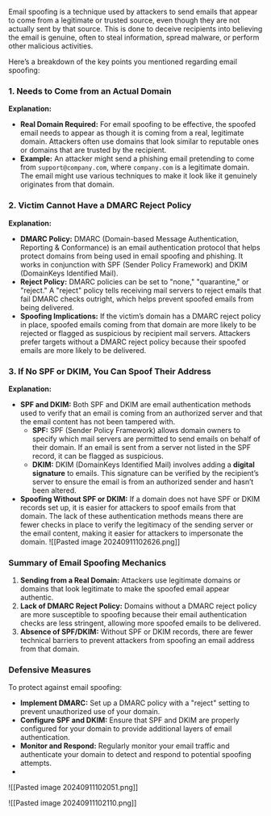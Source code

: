 Email spoofing is a technique used by attackers to send emails that appear to come from a legitimate or trusted source, even though they are not actually sent by that source. This is done to deceive recipients into believing the email is genuine, often to steal information, spread malware, or perform other malicious activities.


Here’s a breakdown of the key points you mentioned regarding email spoofing:

### 1. **Needs to Come from an Actual Domain**

**Explanation:**

- **Real Domain Required:** For email spoofing to be effective, the spoofed email needs to appear as though it is coming from a real, legitimate domain. Attackers often use domains that look similar to reputable ones or domains that are trusted by the recipient.
- **Example:** An attacker might send a phishing email pretending to come from `support@company.com`, where `company.com` is a legitimate domain. The email might use various techniques to make it look like it genuinely originates from that domain.

### 2. **Victim Cannot Have a DMARC Reject Policy**

**Explanation:**

- **DMARC Policy:** DMARC (Domain-based Message Authentication, Reporting & Conformance) is an email authentication protocol that helps protect domains from being used in email spoofing and phishing. It works in conjunction with SPF (Sender Policy Framework) and DKIM (DomainKeys Identified Mail).
- **Reject Policy:** DMARC policies can be set to "none," "quarantine," or "reject." A "reject" policy tells receiving mail servers to reject emails that fail DMARC checks outright, which helps prevent spoofed emails from being delivered.
- **Spoofing Implications:** If the victim’s domain has a DMARC reject policy in place, spoofed emails coming from that domain are more likely to be rejected or flagged as suspicious by recipient mail servers. Attackers prefer targets without a DMARC reject policy because their spoofed emails are more likely to be delivered.

### 3. **If No SPF or DKIM, You Can Spoof Their Address**

**Explanation:**

- **SPF and DKIM:** Both SPF and DKIM are email authentication methods used to verify that an email is coming from an authorized server and that the email content has not been tampered with.
    - **SPF:** SPF (Sender Policy Framework) allows domain owners to specify which mail servers are permitted to send emails on behalf of their domain. If an email is sent from a server not listed in the SPF record, it can be flagged as suspicious.
    - **DKIM:** DKIM (DomainKeys Identified Mail) involves adding a **digital signature** to emails. This signature can be verified by the recipient’s server to ensure the email is from an authorized sender and hasn’t been altered.
- **Spoofing Without SPF or DKIM:** If a domain does not have SPF or DKIM records set up, it is easier for attackers to spoof emails from that domain. The lack of these authentication methods means there are fewer checks in place to verify the legitimacy of the sending server or the email content, making it easier for attackers to impersonate the domain.
![[Pasted image 20240911102626.png]]
### **Summary of Email Spoofing Mechanics**

1. **Sending from a Real Domain:** Attackers use legitimate domains or domains that look legitimate to make the spoofed email appear authentic.
2. **Lack of DMARC Reject Policy:** Domains without a DMARC reject policy are more susceptible to spoofing because their email authentication checks are less stringent, allowing more spoofed emails to be delivered.
3. **Absence of SPF/DKIM:** Without SPF or DKIM records, there are fewer technical barriers to prevent attackers from spoofing an email address from that domain.

### **Defensive Measures**

To protect against email spoofing:

- **Implement DMARC:** Set up a DMARC policy with a "reject" setting to prevent unauthorized use of your domain.
- **Configure SPF and DKIM:** Ensure that SPF and DKIM are properly configured for your domain to provide additional layers of email authentication.
- **Monitor and Respond:** Regularly monitor your email traffic and authenticate your domain to detect and respond to potential spoofing attempts.
- 


![[Pasted image 20240911102051.png]]



![[Pasted image 20240911102110.png]]



